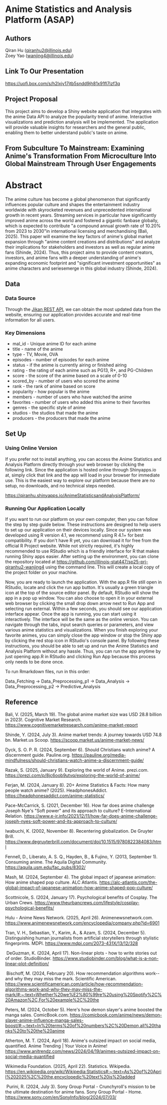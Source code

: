 # Anime Statistics and Analysis Platform (ASAP)

## Authors

Qiran Hu ([qiranhu2\@illinois.edu](mailto:qiranhu2@illinois.edu))\
Zoey Yao ([wanjing4\@illinois.edu](mailto:wanjing4@illinois.edu))

## Link To Our Presentation

<https://uofi.box.com/s/h2lxjv17jtb5sndd9jh81x91fl7izf3q>

## Project Proposal

This project aims to develop a Shiny website application that integrates with the anime Data API to analyze the popularity trend of anime. Interactive visualizations and prediction analysis will be implemented. The application will provide valuable insights for researchers and the general public, enabling them to better understand public's taste on anime.

## From Subculture To Mainstream: Examining Anime's Transformation From Microculture Into Global Mainstream Through User Engagements

# Abstract

The anime culture has become a global phenomenon that significantly influences popular culture and shapes the entertainment industry worldwide with skyrocketed revenues and unprecedented international growth in recent years. Streaming services in particular have significantly improved anime across the world and fostered a gigantic fanbase globally, which is expected to contribute "a compound annual growth rate of 10.20% from 2023 to 2030"in international licensing and merchandising (Bali, 2025). This paper will examine the key factors of anime's global market expansion through "anime content creations and distributions" and analyze their implications for stakeholders and investors as well as regular anime fans (Shinde, 2024). Thus, this project aims to provide content creators, investors, and anime fans with a deeper understanding of anime's expanding economic footprint and "significant investment opportunities" as anime characters and seriesemerge in this global industry (Shinde, 2024).

## Data

### Data Source

Through the [Jikan REST API](https://jikan.moe/), we can obtain the most updated data from the website, ensuring our application provides accurate and real-time information for all users.

### Key Dimensions

-   mal_id - Unique anime ID for each anime
-   title - name of the anime
-   type - TV, Movie, OVA
-   episodes - number of episodes for each anime
-   status - if the anime is currently airing or finished airing
-   rating - the rating of each anime such as PG13, R+, and PG-Children
-   score - the score of the anime based on a scale of 0-10
-   scored_by - number of users who scored the anime
-   rank - the rank of anime based on score
-   popularity - how popular is the anime
-   members - number of users who have watched the anime
-   favorites - number of users who added this anime to their favorites
-   genres - the specific style of anime
-   studios - the studios that made the anime
-   producers - the producers that made the anime

## Set Up

### Using Online Version 

If you prefer not to install anything, you can access the Anime Statistics and Analysis Platform directly through your web browser by clicking the following link. Since the application is hosted online through Shinyapps.io at, simply click that link and the app will load in your browser for immediate use. This is the easiest way to explore our platform because there are no setup, no downloads, and no technical steps needed. 

<https://qiranhu.shinyapps.io/AnimeStatisticsandAnalysisPlatform/>

### Running Our Application Locally 

If you want to run our platform on your own computer, then you can follow the step by step guide below. These instructions are designed to help users to set up our application on their devices locally. Since our system was developed using R version 4.1, we recommend using R 4.1+ for best compatibility. If you don't have R yet, you can download it for free from the official R Project website. While not strictly required, it's highly recommended to use RStudio which is a friendly interface for R that makes running Shiny apps easier. After setting up the environment, you can clone the repository located at <https://github.com/illinois-stat447/sp25-prj-qiranhu2-wanjing4> using the command line. This will create a local copy of the project folder on your machine.

Now, you are ready to launch the application. With the app.R file still open in RStudio, locate and click the run app button. It's usually a green triangle icon at the top of the source editor panel. By default, RStudio will show the app in a pop up window. You can also choose to open it in your external web browser by clicking the small drop down arrow next to Run App and selecting run external. Within a few seconds, you should see our application interface appear. Once the app is running, you can start using it interactively. The interface will be the same as the online version. You can navigate through the tabs, input search queries or parameters, and view various anime statistics and visualizations. When you finish exploring your favorite animes, you can simply close the app window or stop the Shiny app by clicking the red stop icon in RStudio's console panel. By following these instructions, you should be able to set up and run the Anime Statistics and Analysis Platform without any hassle. Thus, you can run the app anytime by just opening app.R in RStudio and clicking Run App because this process only needs to be done once.

To run Rmarkdown files, run in this order:

Data_Fetching -\> Data_Preprocessing_p1 -\> Data_Analysis -\> Data_Preprocessing_p2 -\> Predictive_Analysis

## Reference

Bali, V. (2025, March 19). The global anime market size was USD 28.8 billion in 2023!. Cognitive Market Research. <https://www.cognitivemarketresearch.com/anime-market-report>

Shinde, Y. (2024, July 3). Anime market trends: A journey towards USD 74.8 bn. Market.us Scoop. <https://scoop.market.us/anime-market-news/>

Dyck, S. O. P. R. (2024, September 6). Should Christians watch anime? A discernment guide. Pauline.org. <https://pauline.org/media-mindfulness/should-christians-watch-anime-a-discernment-guide/>

Razak, S. (2025, January 9). Exploring the world of Anime. prezi.com. <https://prezi.com/p/8jc6oob9utvq/exploring-the-world-of-anime/>

Ferjan, M. (2024, January 8). 20+ Anime Statistics & Facts: How many people watch anime? (2025). HeadphonesAddict. <https://headphonesaddict.com/anime-statistics/>

Pace-McCarrick, S. (2021, December 16). How far does anime challenge Joseph Nye's "Soft power" and its approach to culture? E-International Relation. <https://www.e-ir.info/2021/12/11/how-far-does-anime-challenge-joseph-nyes-soft-power-and-its-approach-to-culture/>

Iwabuchi, K. (2002, November 8). Recentering globalization. De Gruyter Brill. <https://www.degruyterbrill.com/document/doi/10.1515/9780822384083/html>

Fennell, D., Liberato, A. S. Q., Hayden, B., & Fujino, Y. (2013, September 1). Consuming anime. The Aquila Digital Community. <https://aquila.usm.edu/fac_pubs/8302/>

Mash, M. (2024, September 4). The global impact of japanese animation: How anime shaped pop culture. ALC Atlantis. <https://alc-atlantis.com/the-global-impact-of-japanese-animation-how-anime-shaped-pop-culture/>

Scottnicole, S. (2024, January 17). Psychological benefits of Cosplay. The Urban Crews. <https://www.theurbancrews.com/lifestyle/cosplay-psychological-benefits/>

Hulu - Anime News Network. (2025, April 26). Animenewsnetwork.com. <https://www.animenewsnetwork.com/encyclopedia/company.php?id=6901>

Tran, V. H., Sebastian, Y., Karim, A., & Azam, S. (2024, December 5). Distinguishing human journalists from artificial storytellers through stylistic fingerprints. MDPI. <https://www.mdpi.com/2073-431X/13/12/328>

 DeGuzman, K. (2024, April 17). Non-linear plots - how to write stories out of order. StudioBinder. <https://www.studiobinder.com/blog/what-is-a-non-linear-plot-definition/>

 Bischoff, M. (2024, February 20). How recommendation algorithms work--and why they may miss the mark. Scientific American. <https://www.scientificamerican.com/article/how-recommendation-algorithms-work-and-why-they-may-miss-the-mark/#:~:text=Whether%20we%E2%80%99re%20using%20Spotify%2C%20Amazon%2C,For%20example%2C%20the>

Peters, M. (2024, October 5). Here's how demon slayer's anime boosted the manga sales. ComicBook.com. <https://comicbook.com/anime/news/demon-slayer-anime-influence-manga-sales-boost/#:~:text=In%20terms%20of%20numbers%2C%20Demon,all%20thanks%20to%20the%20anime>

Atherton, M. T. (2024, April 18). Anime's outsized impact on social media, quantified. Anime Trending \| Your Voice in Anime! <https://www.anitrendz.com/news/2024/04/19/animes-outsized-impact-on-social-media-quantified>

Wikimedia Foundation. (2025, April 22). Statistics. Wikipedia. <https://en.wikipedia.org/wiki/Wikipedia:Statistics#:~:text=As%20of%20April%202025%2C%20the,encyclopedic%20text%20is%20added>

 Purini, R. (2024, July 3). Sony Group Portal - Crunchyroll's mission to be the ultimate destination for anime fans. Sony Group Portal - Home. <https://www.sony.com/en/SonyInfo/blog/2024/07/03/>
